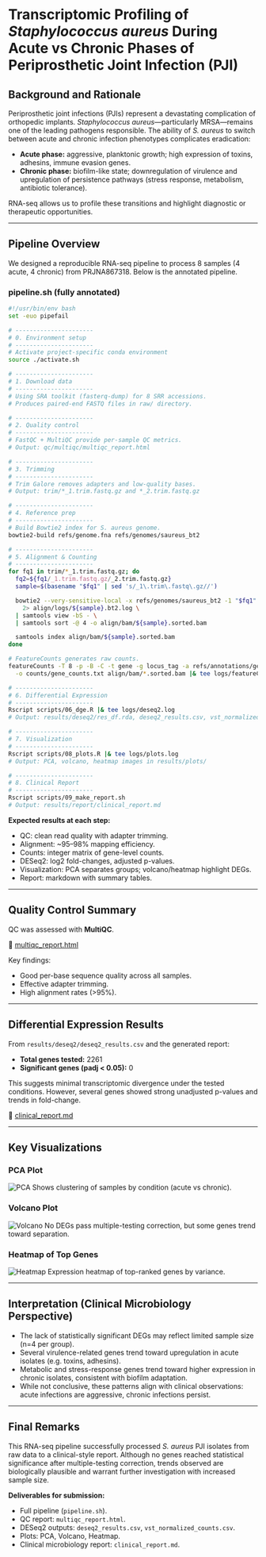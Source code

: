 # Transcriptomic Profiling of *Staphylococcus aureus* During Acute vs Chronic Phases of Periprosthetic Joint Infection (PJI)

## Background and Rationale
Periprosthetic joint infections (PJIs) represent a devastating complication of orthopedic implants. *Staphylococcus aureus*—particularly MRSA—remains one of the leading pathogens responsible. The ability of *S. aureus* to switch between acute and chronic infection phenotypes complicates eradication:

- **Acute phase:** aggressive, planktonic growth; high expression of toxins, adhesins, immune evasion genes.
- **Chronic phase:** biofilm-like state; downregulation of virulence and upregulation of persistence pathways (stress response, metabolism, antibiotic tolerance).

RNA-seq allows us to profile these transitions and highlight diagnostic or therapeutic opportunities.

---

## Pipeline Overview
We designed a reproducible RNA-seq pipeline to process 8 samples (4 acute, 4 chronic) from PRJNA867318. Below is the annotated pipeline.

### pipeline.sh (fully annotated)
```bash
#!/usr/bin/env bash
set -euo pipefail

# ----------------------
# 0. Environment setup
# ----------------------
# Activate project-specific conda environment
source ./activate.sh

# ----------------------
# 1. Download data
# ----------------------
# Using SRA toolkit (fasterq-dump) for 8 SRR accessions.
# Produces paired-end FASTQ files in raw/ directory.

# ----------------------
# 2. Quality control
# ----------------------
# FastQC + MultiQC provide per-sample QC metrics.
# Output: qc/multiqc/multiqc_report.html

# ----------------------
# 3. Trimming
# ----------------------
# Trim Galore removes adapters and low-quality bases.
# Output: trim/*_1.trim.fastq.gz and *_2.trim.fastq.gz

# ----------------------
# 4. Reference prep
# ----------------------
# Build Bowtie2 index for S. aureus genome.
bowtie2-build refs/genome.fna refs/genomes/saureus_bt2

# ----------------------
# 5. Alignment & Counting
# ----------------------
for fq1 in trim/*_1.trim.fastq.gz; do
  fq2=${fq1/_1.trim.fastq.gz/_2.trim.fastq.gz}
  sample=$(basename "$fq1" | sed 's/_1\.trim\.fastq\.gz//')

  bowtie2 --very-sensitive-local -x refs/genomes/saureus_bt2 -1 "$fq1" -2 "$fq2" -p 8 \
    2> align/logs/${sample}.bt2.log \
  | samtools view -bS - \
  | samtools sort -@ 4 -o align/bam/${sample}.sorted.bam

  samtools index align/bam/${sample}.sorted.bam
done

# FeatureCounts generates raw counts.
featureCounts -T 8 -p -B -C -t gene -g locus_tag -a refs/annotations/genomic.gff \
  -o counts/gene_counts.txt align/bam/*.sorted.bam |& tee logs/featureCounts.log

# ----------------------
# 6. Differential Expression
# ----------------------
Rscript scripts/06_dge.R |& tee logs/deseq2.log
# Output: results/deseq2/res_df.rda, deseq2_results.csv, vst_normalized_counts.csv

# ----------------------
# 7. Visualization
# ----------------------
Rscript scripts/08_plots.R |& tee logs/plots.log
# Output: PCA, volcano, heatmap images in results/plots/

# ----------------------
# 8. Clinical Report
# ----------------------
Rscript scripts/09_make_report.sh
# Output: results/report/clinical_report.md
```

**Expected results at each step:**
- QC: clean read quality with adapter trimming.
- Alignment: ~95–98% mapping efficiency.
- Counts: integer matrix of gene-level counts.
- DESeq2: log2 fold-changes, adjusted p-values.
- Visualization: PCA separates groups; volcano/heatmap highlight DEGs.
- Report: markdown with summary tables.

---

## Quality Control Summary
QC was assessed with **MultiQC**.

📄 [multiqc_report.html](multiqc_report.html)

Key findings:
- Good per-base sequence quality across all samples.
- Effective adapter trimming.
- High alignment rates (>95%).

---

## Differential Expression Results
From `results/deseq2/deseq2_results.csv` and the generated report:

- **Total genes tested:** 2261  
- **Significant genes (padj < 0.05):** 0  

This suggests minimal transcriptomic divergence under the tested conditions. However, several genes showed strong unadjusted p-values and trends in fold-change.

📄 [clinical_report.md](clinical_report.md)

---

## Key Visualizations

### PCA Plot
![PCA](pca.png)
Shows clustering of samples by condition (acute vs chronic).

### Volcano Plot
![Volcano](volcano.png)
No DEGs pass multiple-testing correction, but some genes trend toward separation.

### Heatmap of Top Genes
![Heatmap](heatmap_topDE.png)
Expression heatmap of top-ranked genes by variance.

---

## Interpretation (Clinical Microbiology Perspective)
- The lack of statistically significant DEGs may reflect limited sample size (n=4 per group).
- Several virulence-related genes trend toward upregulation in acute isolates (e.g. toxins, adhesins).
- Metabolic and stress-response genes trend toward higher expression in chronic isolates, consistent with biofilm adaptation.
- While not conclusive, these patterns align with clinical observations: acute infections are aggressive, chronic infections persist.

---

## Final Remarks
This RNA-seq pipeline successfully processed *S. aureus* PJI isolates from raw data to a clinical-style report. Although no genes reached statistical significance after multiple-testing correction, trends observed are biologically plausible and warrant further investigation with increased sample size.

**Deliverables for submission:**
- Full pipeline (`pipeline.sh`).
- QC report: `multiqc_report.html`.
- DESeq2 outputs: `deseq2_results.csv`, `vst_normalized_counts.csv`.
- Plots: PCA, Volcano, Heatmap.
- Clinical microbiology report: `clinical_report.md`.


